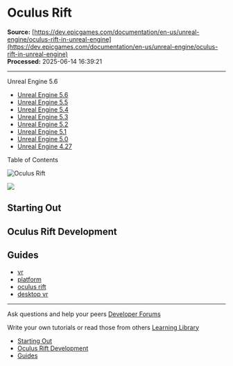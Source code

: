 # Oculus Rift

**Source:** [https://dev.epicgames.com/documentation/en-us/unreal-engine/oculus-rift-in-unreal-engine](https://dev.epicgames.com/documentation/en-us/unreal-engine/oculus-rift-in-unreal-engine)  
**Processed:** 2025-06-14 16:39:21

---

Unreal Engine 5.6

-   [Unreal Engine 5.6](/documentation/en-us/unreal-engine/oculus-rift-in-unreal-engine?application_version=5.6)
-   [Unreal Engine 5.5](/documentation/en-us/unreal-engine/oculus-rift-in-unreal-engine?application_version=5.5)
-   [Unreal Engine 5.4](/documentation/en-us/unreal-engine/oculus-rift-in-unreal-engine?application_version=5.4)
-   [Unreal Engine 5.3](/documentation/en-us/unreal-engine/oculus-rift-in-unreal-engine?application_version=5.3)
-   [Unreal Engine 5.2](/documentation/en-us/unreal-engine/oculus-rift-in-unreal-engine?application_version=5.2)
-   [Unreal Engine 5.1](/documentation/en-us/unreal-engine/oculus-rift-in-unreal-engine?application_version=5.1)
-   [Unreal Engine 5.0](/documentation/en-us/unreal-engine/oculus-rift-in-unreal-engine?application_version=5.0)
-   [Unreal Engine 4.27](/documentation/en-us/unreal-engine/oculus-rift-in-unreal-engine?application_version=4.27)

Table of Contents

![Oculus Rift](https://dev.epicgames.com/community/api/documentation/image/59236e0a-f3ba-482f-a336-9ba8380fd280?resizing_type=fill&width=1920&height=335)

![](https://d1iv7db44yhgxn.cloudfront.net/documentation/images/19374662-21ba-4e4f-9871-421063d17e57/rift_touch_tracker.png)

## Starting Out

## Oculus Rift Development

## Guides

-   [vr](https://documentation-assets-ssr/community/search?query=vr)
-   [platform](https://documentation-assets-ssr/community/search?query=platform)
-   [oculus rift](https://documentation-assets-ssr/community/search?query=oculus%20rift)
-   [desktop vr](https://documentation-assets-ssr/community/search?query=desktop%20vr)

---

Ask questions and help your peers [Developer Forums](https://forums.unrealengine.com/categories?tag=unreal-engine)

Write your own tutorials or read those from others [Learning Library](https://documentation-assets-ssr/community/unreal-engine/learning)

-   [Starting Out](/documentation/en-us/unreal-engine/oculus-rift-in-unreal-engine#startingout)
-   [Oculus Rift Development](/documentation/en-us/unreal-engine/oculus-rift-in-unreal-engine#oculusriftdevelopment)
-   [Guides](/documentation/en-us/unreal-engine/oculus-rift-in-unreal-engine#guides)